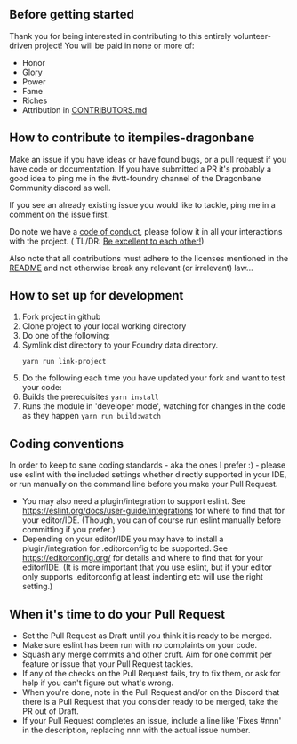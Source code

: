 ## Before getting started

Thank you for being interested in contributing to this entirely volunteer-driven project!
You will be paid in none or more of:

* Honor
* Glory
* Power
* Fame
* Riches
* Attribution in [CONTRIBUTORS.md](CONTRIBUTORS.md)

## How to contribute to itempiles-dragonbane

Make an issue if you have ideas or have found bugs, or a pull request if you have code or documentation. If you have
submitted a PR it's probably a good idea to ping me in the #vtt-foundry channel of the Dragonbane Community discord as
well.

If you see an already existing issue you would like to tackle, ping me in a comment on the issue first.

Do note we have a [code of conduct](CODE_OF_CONDUCT.md), please follow it in all your interactions with the project. (
TL/DR: [Be excellent to each other!](https://www.youtube.com/watch?v=rph_1DODXDU))

Also note that all contributions must adhere to the licenses mentioned in the [README](README.md) and not otherwise
break any relevant (or irrelevant) law...

## How to set up for development

1. Fork project in github
1. Clone project to your local working directory
1. Do one of the following:
1. Symlink dist directory to your Foundry data directory.
    ```
    yarn run link-project
   ```
1. Do the following each time you have updated your fork and want to test your code:
1. Builds the prerequisites
   `yarn install`
1. Runs the module in 'developer mode', watching for changes in the code as they happen
   `yarn run build:watch`

## Coding conventions

In order to keep to sane coding standards - aka the ones I prefer :) - please use eslint with the included settings
whether directly supported in your IDE, or run manually on the command line before you make your Pull Request.

* You may also need a plugin/integration to support eslint. See https://eslint.org/docs/user-guide/integrations for
  where to find that for your editor/IDE. (Though, you can of course run eslint manually before committing if you
  prefer.)
* Depending on your editor/IDE you may have to install a plugin/integration for .editorconfig to be supported.
  See https://editorconfig.org/ for details and where to find that for your editor/IDE. (It is more important that you
  use eslint, but if your editor only supports .editorconfig at least indenting etc will use the right setting.)

## When it's time to do your Pull Request

* Set the Pull Request as Draft until you think it is ready to be merged.
* Make sure eslint has been run with no complaints on your code.
* Squash any merge commits and other cruft. Aim for one commit per feature or issue that your Pull Request tackles.
* If any of the checks on the Pull Request fails, try to fix them, or ask for help if you can't figure out what's wrong.
* When you're done, note in the Pull Request and/or on the Discord that there is a Pull Request that you consider ready
  to be merged, take the PR out of Draft.
* If your Pull Request completes an issue, include a line like 'Fixes #nnn' in the description, replacing nnn with the
  actual issue number.
